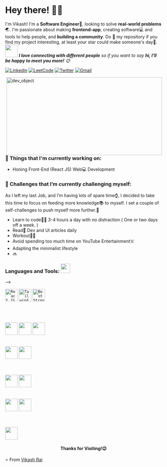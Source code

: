 <!-- Greeting -->
# Hey there! :wave::smiley:

<!--Introduction -->
I'm Vikash! I'm a **Software Engineer**:iphone:, looking to solve **real-world problems**:earth_asia:. I'm passionate about making **frontend-app**, creating software:computer: and tools to help people, and **building a community**. Do :star2: my repository if you find my project interesting, at least your star could make someone's day:pray:.
<br>
<img src="https://media.giphy.com/media/LnQjpWaON8nhr21vNW/giphy.gif" width="40"> <em><b>I love connecting with different people</b> so if you want to say <b>hi, I'll be happy to meet you more!</b> :blush:</em>

<!-- Your badges -->
[![Linkedin](https://img.shields.io/badge/-Vikash_Rai-blue?style=flat&logo=Linkedin&logoColor=white)](https://www.linkedin.com/in/vikash-rai-b1a2111a4/)
[![LeetCode](https://img.shields.io/badge/-Vikash_Rai-orange?style=flat&logo=Leetcode&logoColor=black)](https://leetcode.com/vikash_rai_55/)
[![Twitter](https://img.shields.io/badge/-Vikash_174-white?style=flat&logo=Twitter&logoColor=blue)](https://www.hackerrank.com/vikash_174)
[![Gmail](https://img.shields.io/badge/-vikash174@-c14438?style=flat&logo=Gmail&logoColor=white)](mailto:raivikash174@gmail.com)



<!-- Working GIF -->
<img src="https://cdn.dribbble.com/users/2520294/screenshots/7269423/media/8db02365a1363822ae9f0554cf3d4469.gif" alt="dev_object" align="right" width="500" height="250" />

### 💼  Things that I'm currently working on: 
* Honing Front-End (React JS) Web:computer: Development



### 🌱 Challenges that I’m currently challenging myself:
As I left my last Job, and I’m having lots of spare time:watch:, I decided to take this time to focus on feeding more knowledge:books: to myself. I set a couple of self-challenges to push myself more further.:running: 

* Learn to code:man_technologist: 3-4 hours a day with no distraction ( One or two days off a week. ) 
* Read:newspaper: Dev and UI articles daily 
* Workout:weight_lifting_man:
* Avoid spending too much time on YouTube Entertainment:skull_and_crossbones:
* Adapting the minimalist lifestyle
* 🔜

 ### Languages and Tools: <img src="https://media.giphy.com/media/WUlplcMpOCEmTGBtBW/giphy.gif" width="30">
<p> <!-- GitHub README Stats -->
<!--   <a href="https://github.com/Vikash174?tab=repositories">
    <img width="500" height="auto" align="right" alt="Joykishan's github stats" 
         src="" />
   <!-- <img width="30%" height="auto" align="right" alt="Joykishan's github stats" 
         src="https://github-readme-stats.vercel.app/api/top-langs/?username=joykishansharma&layout=compact" />
NOTE: Top languages does not indicate my skill level or something like that, it's a github metric of which languages i have the most code on github. -->
  </a> -->
 <!-- icons -->

<code><a href = "https://react.dev/"><img height="40" src="https://upload.wikimedia.org/wikipedia/commons/thumb/3/30/React_Logo_SVG.svg/640px-React_Logo_SVG.svg.png" alt="React JS"></a></code>
<code><img height="40" src="https://miro.medium.com/v2/resize:fit:1400/1*oPL8C-i04sqAUoOS_da9aA.jpeg" alt="Tailwind"></code>
<code><img height="40" src="https://www.etatvasoft.com/insights/wp-content/uploads/2017/02/b-thumb-img9.jpg" alt="BootStrap"></code>

<br>
<be>
<br>
<br>
<code><a href = "https://developer.mozilla.org/en-US/docs/Web/Guide/HTML/HTML5"><img height="40" src="https://static.wikia.nocookie.net/coding-help/images/0/02/174854.png/revision/latest?cb=20210514134203"></a></code>
<code><a href = "https://developer.mozilla.org/en-US/docs/Archive/CSS3"><img height="40" src="https://upload.wikimedia.org/wikipedia/commons/d/d5/CSS3_logo_and_wordmark.svg"></a></code>
<code><a href = "https://developer.mozilla.org/en-US/docs/Web/JavaScript"><img height="40" src="https://emaillistvalidation.com/blog/content/images/2023/10/JavaScript-Symbol-1.png"></a></code>

<br>
<be>
<br>
<br>
<code><img height="40" src="https://oracle.gallerycdn.vsassets.io/extensions/oracle/oracle-java/1.0.0/1697630630487/Microsoft.VisualStudio.Services.Icons.Default"></a></code>
<code><a href = "https://docs.microsoft.com/en-us/dotnet/csharp/"><img height="40" src="https://www.codeguru.com/wp-content/uploads/2021/08/C-Sharp-Tutorials.png"></a></code>

 
<br>
<be>
<br>
<br>


<code><a href = "https://code.visualstudio.com/"><img height="40" src="https://pbs.twimg.com/profile_images/1545098208556097536/rKXaODLl_400x400.jpg"></a></code>
<code><a href = "https://www.jetbrains.com/rider/"><img height="40" src="https://kudocode.me/wp-content/uploads/2019/05/rider-with-backgr.svg"></a></code>
<br>
<be>
<br>
<br>
<code><a href = "https://www.json.org/json-en.html"><img height="40" src="https://velog.velcdn.com/images/olxtar/post/69f6e811-665e-44c6-baf9-58df0d358f3d/image.png"></a></code>
<code><a href = "https://firebase.google.com/"><img height="40" src="https://firebase.google.com/images/social.png"></a></code>
<br>
<be>
<br>
<br>

<code><a href = "https://www.gnu.org/software/bash/"><img height="40" src="https://upload.wikimedia.org/wikipedia/commons/thumb/4/4b/Bash_Logo_Colored.svg/2048px-Bash_Logo_Colored.svg.png"></a></code>
</p>

<h4 align="center"> Thanks for Visiting!😉</h4>







⭐️ From [Vikash Rai](https://github.com/vikash174)
